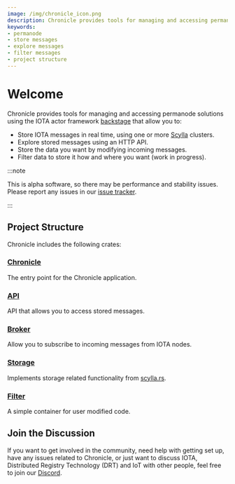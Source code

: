 ```yaml
---
image: /img/chronicle_icon.png
description: Chronicle provides tools for managing and accessing permanode solutions using the IOTA actor framework backstage to allow you to store, explore and filer IOTA messages.
keywords:
- permanode
- store messages
- explore messages
- filter messages
- project structure
---
```

# Welcome

Chronicle provides tools for managing and accessing permanode solutions using the IOTA actor framework [backstage](https://github.com/iotaledger/backstage) that allow you to:

- Store IOTA messages in real time, using one or more [Scylla](https://www.scylladb.com/) clusters.
- Explore stored messages using an HTTP API.
- Store the data you want by modifying incoming messages.
- Filter data to store it how and where you want (work in progress).

:::note

This is alpha software, so there may be performance and stability issues. Please report any issues in our [issue tracker](https://github.com/iotaledger/chronicle.rs/issues/new).

:::

## Project Structure

Chronicle includes the following crates:

### [Chronicle](https://github.com/iotaledger/chronicle.rs/tree/main/chronicle)

The entry point for the Chronicle application.

### [API](https://github.com/iotaledger/chronicle.rs/tree/main/chronicle-api)

API that allows you to access stored messages.

### [Broker](https://github.com/iotaledger/chronicle.rs/tree/main/chronicle-broker)

Allow you to subscribe to incoming messages from IOTA nodes.

### [Storage](https://github.com/iotaledger/chronicle.rs/tree/main/chronicle-storage)

Implements storage related functionality from [scylla.rs](https://github.com/iotaledger/scylla.rs).

### [Filter](https://github.com/iotaledger/chronicle.rs/tree/main/chronicle-filter)

A simple container for user modified code.

## Join the Discussion

If you want to get involved in the community, need help with getting set up, have any issues related to Chronicle, or just want to discuss IOTA, Distributed Registry Technology (DRT) and IoT with other people, feel free to join our [Discord](https://discord.iota.org/).